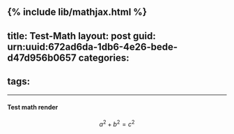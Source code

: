 {% include lib/mathjax.html %}
---
title: Test-Math
layout: post
guid: urn:uuid:672ad6da-1db6-4e26-bede-d47d956b0657
categories:
  - 
tags:
  - 
---


#### Test math render

$$a^2 + b^2 = c^2$$

